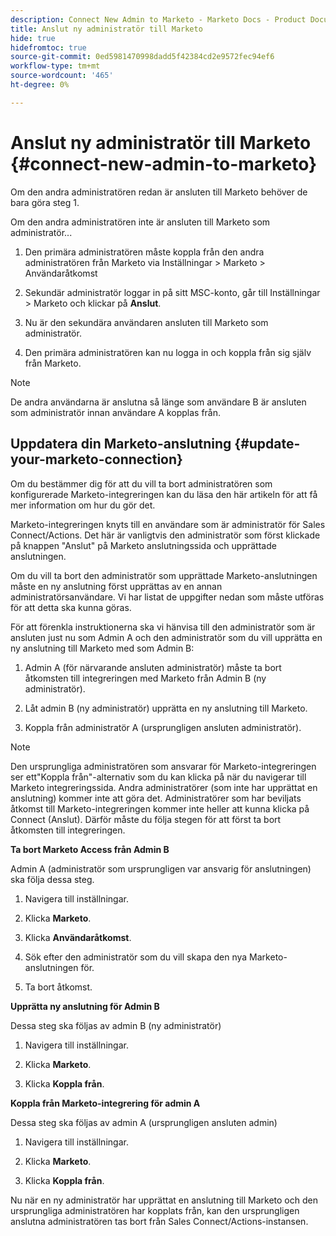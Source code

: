 ```yaml
---
description: Connect New Admin to Marketo - Marketo Docs - Product Documentation
title: Anslut ny administratör till Marketo
hide: true
hidefromtoc: true
source-git-commit: 0ed5981470998dadd5f42384cd2e9572fec94ef6
workflow-type: tm+mt
source-wordcount: '465'
ht-degree: 0%

---
```


# Anslut ny administratör till Marketo {#connect-new-admin-to-marketo}

Om den andra administratören redan är ansluten till Marketo behöver de bara göra steg 1.

Om den andra administratören inte är ansluten till Marketo som administratör...

1. Den primära administratören måste koppla från den andra administratören från Marketo via Inställningar > Marketo > Användaråtkomst

1. Sekundär administratör loggar in på sitt MSC-konto, går till Inställningar > Marketo och klickar på **Anslut**.

1. Nu är den sekundära användaren ansluten till Marketo som administratör.

1. Den primära administratören kan nu logga in och koppla från sig själv från Marketo.

>[!NOTE]
>
>De andra användarna är anslutna så länge som användare B är ansluten som administratör innan användare A kopplas från.

## Uppdatera din Marketo-anslutning {#update-your-marketo-connection}

Om du bestämmer dig för att du vill ta bort administratören som konfigurerade Marketo-integreringen kan du läsa den här artikeln för att få mer information om hur du gör det.

Marketo-integreringen knyts till en användare som är administratör för Sales Connect/Actions. Det här är vanligtvis den administratör som först klickade på knappen &quot;Anslut&quot; på Marketo anslutningssida och upprättade anslutningen.

Om du vill ta bort den administratör som upprättade Marketo-anslutningen måste en ny anslutning först upprättas av en annan administratörsanvändare. Vi har listat de uppgifter nedan som måste utföras för att detta ska kunna göras.

För att förenkla instruktionerna ska vi hänvisa till den administratör som är ansluten just nu som Admin A och den administratör som du vill upprätta en ny anslutning till Marketo med som Admin B:

1. Admin A (för närvarande ansluten administratör) måste ta bort åtkomsten till integreringen med Marketo från Admin B (ny administratör).

1. Låt admin B (ny administratör) upprätta en ny anslutning till Marketo.

1. Koppla från administratör A (ursprungligen ansluten administratör).

>[!NOTE]
>
>Den ursprungliga administratören som ansvarar för Marketo-integreringen ser ett&quot;Koppla från&quot;-alternativ som du kan klicka på när du navigerar till Marketo integreringssida. Andra administratörer (som inte har upprättat en anslutning) kommer inte att göra det. Administratörer som har beviljats åtkomst till Marketo-integreringen kommer inte heller att kunna klicka på Connect (Anslut). Därför måste du följa stegen för att först ta bort åtkomsten till integreringen.

**Ta bort Marketo Access från Admin B**

Admin A (administratör som ursprungligen var ansvarig för anslutningen) ska följa dessa steg.

1. Navigera till inställningar.

1. Klicka **Marketo**.

1. Klicka **Användaråtkomst**.

1. Sök efter den administratör som du vill skapa den nya Marketo-anslutningen för.

1. Ta bort åtkomst.

**Upprätta ny anslutning för Admin B**

Dessa steg ska följas av admin B (ny administratör)

1. Navigera till inställningar.

1. Klicka **Marketo**.

1. Klicka **Koppla från**.

**Koppla från Marketo-integrering för admin A**

Dessa steg ska följas av admin A (ursprungligen ansluten admin)

1. Navigera till inställningar.

1. Klicka **Marketo**.

1. Klicka **Koppla från**.

Nu när en ny administratör har upprättat en anslutning till Marketo och den ursprungliga administratören har kopplats från, kan den ursprungligen anslutna administratören tas bort från Sales Connect/Actions-instansen.

